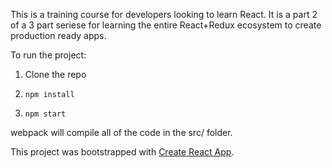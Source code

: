This is a training course for developers looking to learn React. It is a part 2 of a 3 part seriese for learning the entire React+Redux ecosystem to create production ready apps.

To run the project:

1. Clone the repo

2. `npm install`

3. `npm start`

webpack will compile all of the code in the src/ folder.

This project was bootstrapped with [Create React App](https://github.com/facebookincubator/create-react-app).
